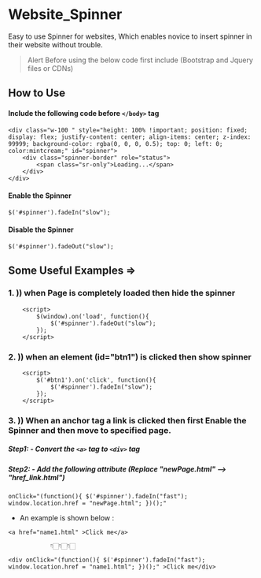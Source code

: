 # Website_Spinner
Easy to use Spinner for websites, Which enables novice to insert spinner in their website without trouble.

> Alert Before using the below code first include (Bootstrap and Jquery files or CDNs)

## How to Use

#### Include the following code before `</body>` tag

```
<div class="w-100 " style="height: 100% !important; position: fixed; display: flex; justify-content: center; align-items: center; z-index: 99999; background-color: rgba(0, 0, 0, 0.5); top: 0; left: 0; color:mintcream;" id="spinner">
    <div class="spinner-border" role="status">
        <span class="sr-only">Loading...</span>
    </div>
</div>
```

#### Enable the Spinner

`$('#spinner').fadeIn("slow");`


#### Disable the Spinner

`$('#spinner').fadeOut("slow");`

## Some Useful Examples =>

### 1. )) when Page is completely loaded then hide the spinner
```
    <script>
        $(window).on('load', function(){
            $('#spinner').fadeOut("slow");
        });
    </script>
```

### 2. )) when an element (id="btn1") is clicked then show spinner
```
    <script>
        $('#btn1').on('click', function(){
            $('#spinner').fadeIn("slow");
        });
    </script>
```

### 3. )) When an anchor tag a link is clicked then first Enable the Spinner and then move to specified page.

##### Step1: - Convert the `<a>` tag to `<div>` tag

##### Step2: - Add the following attribute _(Replace "newPage.html" --> "href_link.html")_

`onClick="(function(){ $('#spinner').fadeIn("fast"); window.location.href = "newPage.html"; })();"`

- An example is shown below :

```
<a href="name1.html" >Click me</a>

            👇🏻👇🏻👇🏻

<div onClick="(function(){ $('#spinner').fadeIn("fast"); window.location.href = "name1.html"; })();" >Click me</div>

```
